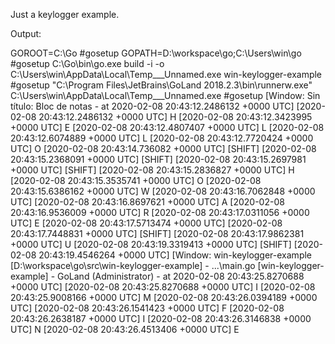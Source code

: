 Just a keylogger example.


Output:

GOROOT=C:\Go #gosetup
GOPATH=D:\workspace\go;C:\Users\win\go #gosetup
C:\Go\bin\go.exe build -i -o C:\Users\win\AppData\Local\Temp\___Unnamed.exe win-keylogger-example #gosetup
"C:\Program Files\JetBrains\GoLand 2018.2.3\bin\runnerw.exe" C:\Users\win\AppData\Local\Temp\___Unnamed.exe #gosetup
[Window: Sin título: Bloc de notas - at 2020-02-08 20:43:12.2486132 +0000 UTC]
[2020-02-08 20:43:12.2486132 +0000 UTC]	H
[2020-02-08 20:43:12.3423995 +0000 UTC]	E
[2020-02-08 20:43:12.4807407 +0000 UTC]	L
[2020-02-08 20:43:12.6074889 +0000 UTC]	L
[2020-02-08 20:43:12.7720424 +0000 UTC]	O
[2020-02-08 20:43:14.736082 +0000 UTC]	[SHIFT]
[2020-02-08 20:43:15.2368091 +0000 UTC]	[SHIFT]
[2020-02-08 20:43:15.2697981 +0000 UTC]	[SHIFT]
[2020-02-08 20:43:15.2836827 +0000 UTC]	H
[2020-02-08 20:43:15.3535741 +0000 UTC]	O
[2020-02-08 20:43:15.6386162 +0000 UTC]	W
[2020-02-08 20:43:16.7062848 +0000 UTC]
[2020-02-08 20:43:16.8697621 +0000 UTC]	A
[2020-02-08 20:43:16.9536009 +0000 UTC]	R
[2020-02-08 20:43:17.0311056 +0000 UTC]	E
[2020-02-08 20:43:17.5713474 +0000 UTC]
[2020-02-08 20:43:17.7448831 +0000 UTC]	[SHIFT]
[2020-02-08 20:43:17.9862381 +0000 UTC]	U
[2020-02-08 20:43:19.3319413 +0000 UTC]	[SHIFT]
[2020-02-08 20:43:19.4546264 +0000 UTC]
[Window: win-keylogger-example [D:\workspace\go\src\win-keylogger-example] - ...\main.go [win-keylogger-example] - GoLand (Administrator) - at 2020-02-08 20:43:25.8270688 +0000 UTC]
[2020-02-08 20:43:25.8270688 +0000 UTC]	I
[2020-02-08 20:43:25.9008166 +0000 UTC]	M
[2020-02-08 20:43:26.0394189 +0000 UTC]
[2020-02-08 20:43:26.1541423 +0000 UTC]	F
[2020-02-08 20:43:26.2638187 +0000 UTC]	I
[2020-02-08 20:43:26.3146838 +0000 UTC]	N
[2020-02-08 20:43:26.4513406 +0000 UTC]	E
